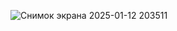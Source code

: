 ![Снимок экрана 2025-01-12 203511](https://github.com/user-attachments/assets/c6a83495-9518-4279-a52e-ae049b042fa9)
